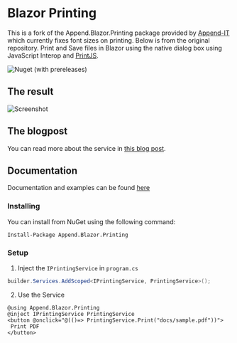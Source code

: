 # Blazor Printing
This is a fork of the Append.Blazor.Printing package provided by [Append-IT](https://github.com/Append-IT) which currently fixes font sizes on printing. Below is from the original repository.
Print and Save files in Blazor using the native dialog box using JavaScript Interop and [PrintJS](https://printjs.crabbly.com/).

![Nuget (with prereleases)](https://img.shields.io/nuget/vpre/azauditor.Blazor.Printing?style=flat-square)

## The result
![Screenshot](https://i.imgur.com/a0O6zwE.gif)

## The blogpost
You can read more about the service in [this blog post](https://medium.com/@benjaminvertonghen/printing-pdfs-in-blazor-8dff559101f9).

## Documentation
Documentation and examples can be found [here](https://blazor-printing.append.be/)

### Installing

You can install from NuGet using the following command:

`Install-Package Append.Blazor.Printing`

### Setup

1. Inject the `IPrintingService` in `program.cs`
  ```cs
  builder.Services.AddScoped<IPrintingService, PrintingService>();
  ```
2. Use the Service
  ```razor
  @using Append.Blazor.Printing
  @inject IPrintingService PrintingService
  <button @onclick="@(()=> PrintingService.Print("docs/sample.pdf"))">
   Print PDF
  </button>
  ```
